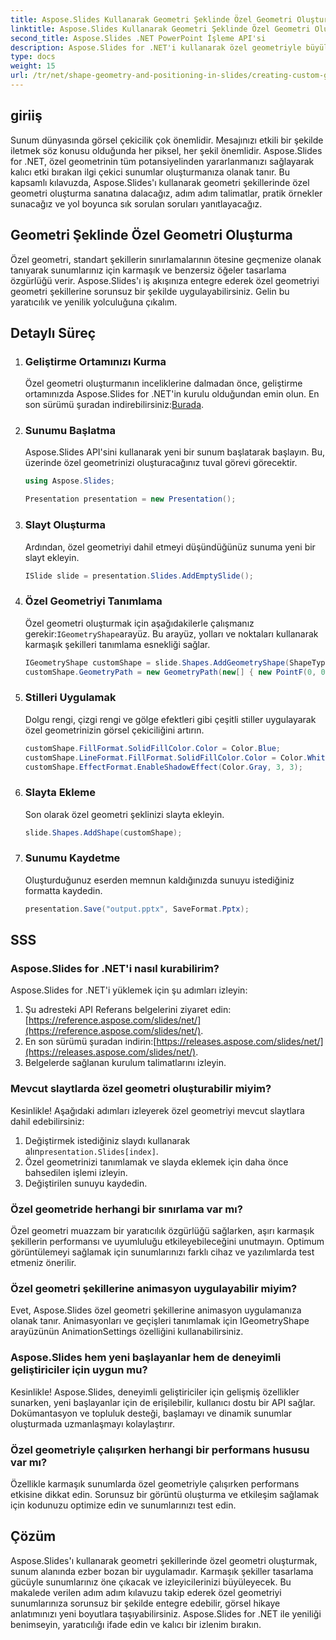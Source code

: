 ```yaml
---
title: Aspose.Slides Kullanarak Geometri Şeklinde Özel Geometri Oluşturma
linktitle: Aspose.Slides Kullanarak Geometri Şeklinde Özel Geometri Oluşturma
second_title: Aspose.Slides .NET PowerPoint İşleme API'si
description: Aspose.Slides for .NET'i kullanarak özel geometriyle büyüleyici sunumlar oluşturmayı öğrenin. Slaytlarınızı bir sonraki seviyeye yükseltin!
type: docs
weight: 15
url: /tr/net/shape-geometry-and-positioning-in-slides/creating-custom-geometry/
---
```


## giriiş

Sunum dünyasında görsel çekicilik çok önemlidir. Mesajınızı etkili bir şekilde iletmek söz konusu olduğunda her piksel, her şekil önemlidir. Aspose.Slides for .NET, özel geometrinin tüm potansiyelinden yararlanmanızı sağlayarak kalıcı etki bırakan ilgi çekici sunumlar oluşturmanıza olanak tanır. Bu kapsamlı kılavuzda, Aspose.Slides'ı kullanarak geometri şekillerinde özel geometri oluşturma sanatına dalacağız, adım adım talimatlar, pratik örnekler sunacağız ve yol boyunca sık sorulan soruları yanıtlayacağız.

## Geometri Şeklinde Özel Geometri Oluşturma

Özel geometri, standart şekillerin sınırlamalarının ötesine geçmenize olanak tanıyarak sunumlarınız için karmaşık ve benzersiz öğeler tasarlama özgürlüğü verir. Aspose.Slides'ı iş akışınıza entegre ederek özel geometriyi geometri şekillerine sorunsuz bir şekilde uygulayabilirsiniz. Gelin bu yaratıcılık ve yenilik yolculuğuna çıkalım.

## Detaylı Süreç

1. ### Geliştirme Ortamınızı Kurma

    Özel geometri oluşturmanın inceliklerine dalmadan önce, geliştirme ortamınızda Aspose.Slides for .NET'in kurulu olduğundan emin olun. En son sürümü şuradan indirebilirsiniz:[Burada](https://releases.aspose.com/slides/net/).

2. ### Sunumu Başlatma

   Aspose.Slides API'sini kullanarak yeni bir sunum başlatarak başlayın. Bu, üzerinde özel geometrinizi oluşturacağınız tuval görevi görecektir.

   ```csharp
   using Aspose.Slides;
   
   Presentation presentation = new Presentation();
   ```

3. ### Slayt Oluşturma

   Ardından, özel geometriyi dahil etmeyi düşündüğünüz sunuma yeni bir slayt ekleyin.

   ```csharp
   ISlide slide = presentation.Slides.AddEmptySlide();
   ```

4. ### Özel Geometriyi Tanımlama

    Özel geometri oluşturmak için aşağıdakilerle çalışmanız gerekir:`IGeometryShape`arayüz. Bu arayüz, yolları ve noktaları kullanarak karmaşık şekilleri tanımlama esnekliği sağlar.

   ```csharp
   IGeometryShape customShape = slide.Shapes.AddGeometryShape(ShapeType.Custom);
   customShape.GeometryPath = new GeometryPath(new[] { new PointF(0, 0), new PointF(50, 0), new PointF(25, 50) });
   ```

5. ### Stilleri Uygulamak

   Dolgu rengi, çizgi rengi ve gölge efektleri gibi çeşitli stiller uygulayarak özel geometrinizin görsel çekiciliğini artırın.

   ```csharp
   customShape.FillFormat.SolidFillColor.Color = Color.Blue;
   customShape.LineFormat.FillFormat.SolidFillColor.Color = Color.White;
   customShape.EffectFormat.EnableShadowEffect(Color.Gray, 3, 3);
   ```

6. ### Slayta Ekleme

   Son olarak özel geometri şeklinizi slayta ekleyin.

   ```csharp
   slide.Shapes.AddShape(customShape);
   ```

7. ### Sunumu Kaydetme

   Oluşturduğunuz eserden memnun kaldığınızda sunuyu istediğiniz formatta kaydedin.

   ```csharp
   presentation.Save("output.pptx", SaveFormat.Pptx);
   ```

## SSS

### Aspose.Slides for .NET'i nasıl kurabilirim?

Aspose.Slides for .NET'i yüklemek için şu adımları izleyin:

1.  Şu adresteki API Referans belgelerini ziyaret edin:[https://reference.aspose.com/slides/net/](https://reference.aspose.com/slides/net/).
2.  En son sürümü şuradan indirin:[https://releases.aspose.com/slides/net/](https://releases.aspose.com/slides/net/).
3. Belgelerde sağlanan kurulum talimatlarını izleyin.

### Mevcut slaytlarda özel geometri oluşturabilir miyim?

Kesinlikle! Aşağıdaki adımları izleyerek özel geometriyi mevcut slaytlara dahil edebilirsiniz:

1.  Değiştirmek istediğiniz slaydı kullanarak alın`presentation.Slides[index]`.
2. Özel geometrinizi tanımlamak ve slayda eklemek için daha önce bahsedilen işlemi izleyin.
3. Değiştirilen sunuyu kaydedin.

### Özel geometride herhangi bir sınırlama var mı?

Özel geometri muazzam bir yaratıcılık özgürlüğü sağlarken, aşırı karmaşık şekillerin performansı ve uyumluluğu etkileyebileceğini unutmayın. Optimum görüntülemeyi sağlamak için sunumlarınızı farklı cihaz ve yazılımlarda test etmeniz önerilir.

### Özel geometri şekillerine animasyon uygulayabilir miyim?

Evet, Aspose.Slides özel geometri şekillerine animasyon uygulamanıza olanak tanır. Animasyonları ve geçişleri tanımlamak için IGeometryShape arayüzünün AnimationSettings özelliğini kullanabilirsiniz.

### Aspose.Slides hem yeni başlayanlar hem de deneyimli geliştiriciler için uygun mu?

Kesinlikle! Aspose.Slides, deneyimli geliştiriciler için gelişmiş özellikler sunarken, yeni başlayanlar için de erişilebilir, kullanıcı dostu bir API sağlar. Dokümantasyon ve topluluk desteği, başlamayı ve dinamik sunumlar oluşturmada uzmanlaşmayı kolaylaştırır.

### Özel geometriyle çalışırken herhangi bir performans hususu var mı?

Özellikle karmaşık sunumlarda özel geometriyle çalışırken performans etkisine dikkat edin. Sorunsuz bir görüntü oluşturma ve etkileşim sağlamak için kodunuzu optimize edin ve sunumlarınızı test edin.

## Çözüm

Aspose.Slides'ı kullanarak geometri şekillerinde özel geometri oluşturmak, sunum alanında ezber bozan bir uygulamadır. Karmaşık şekiller tasarlama gücüyle sunumlarınız öne çıkacak ve izleyicilerinizi büyüleyecek. Bu makalede verilen adım adım kılavuzu takip ederek özel geometriyi sunumlarınıza sorunsuz bir şekilde entegre edebilir, görsel hikaye anlatımınızı yeni boyutlara taşıyabilirsiniz. Aspose.Slides for .NET ile yeniliği benimseyin, yaratıcılığı ifade edin ve kalıcı bir izlenim bırakın.